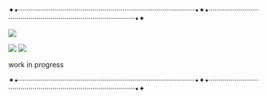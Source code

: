 ✦•························································································•✦•························································································•✦

![](https://i.postimg.cc/BZV0FM0c/Untitled7-20240815135034.png)

![](https://64.media.tumblr.com/928b6bc4dad5b5a057363638319aedd9/0ec3134be5f8c9c0-c0/s100x200/3898dafa758d7758a3beda57fbbc905813ea9263.png) ![](https://64.media.tumblr.com/5e20b1bb3dbffcafb05a3a6a9763558d/330a847f340059f7-20/s100x200/829651b35b56b646dd7c7fd6c2d2d08bdfc45fd6.png) 

work in progress

✦•························································································•✦•························································································•✦
